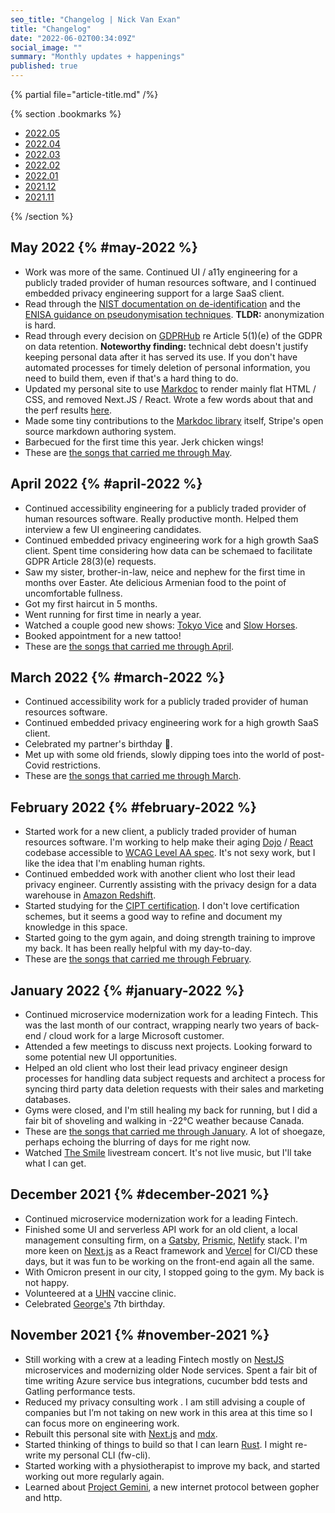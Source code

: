 ```yaml
---
seo_title: "Changelog | Nick Van Exan"
title: "Changelog"
date: "2022-06-02T00:34:09Z"
social_image: ""
summary: "Monthly updates + happenings"
published: true
---
```


{% partial file="article-title.md" /%}

{% section .bookmarks %}

- [2022.05](#may-2022)
- [2022.04](#april-2022)
- [2022.03](#march-2022)
- [2022.02](#february-2022)
- [2022.01](#january-2022)
- [2021.12](#december-2021)
- [2021.11](#november-2021)

{% /section %}

## May 2022 {% #may-2022 %}

- Work was more of the same. Continued UI / a11y engineering for a publicly traded provider of human resources software, and I continued embedded privacy engineering support for a large SaaS client.
- Read through the [NIST documentation on de-identification](https://nvlpubs.nist.gov/nistpubs/ir/2015/nist.ir.8053.pdf) and the [ENISA guidance on pseudonymisation techniques](https://www.enisa.europa.eu/publications/pseudonymisation-techniques-and-best-practices/@@download/fullReport). **TLDR:** anonymization is hard.
- Read through every decision on [GDPRHub](<https://gdprhub.eu/index.php?title=Category:Article_5(1)(e)_GDPR>) re Article 5(1)(e) of the GDPR on data retention. **Noteworthy finding:** technical debt doesn't justify keeping personal data after it has served its use. If you don't have automated processes for timely deletion of personal information, you need to build them, even if that's a hard thing to do.
- Updated my personal site to use [Markdoc](https://markdoc.io/) to render mainly flat HTML / CSS, and removed Next.JS / React. Wrote a few words about that and the perf results [here](https://nick.vanexan.ca/posts/markdoc).
- Made some tiny contributions to the [Markdoc library](https://github.com/markdoc/markdoc) itself, Stripe's open source markdown authoring system.
- Barbecued for the first time this year. Jerk chicken wings!
- These are [the songs that carried me through May](https://open.spotify.com/playlist/2udcAPL1SRZLjrJclqPvhu?si=80987d15832749d7).

## April 2022 {% #april-2022 %}

- Continued accessibility engineering for a publicly traded provider of human resources software. Really productive month. Helped them interview a few UI engineering candidates.
- Continued embedded privacy engineering work for a high growth SaaS client. Spent time considering how data can be schemaed to facilitate GDPR Article 28(3)(e) requests.
- Saw my sister, brother-in-law, neice and nephew for the first time in months over Easter. Ate delicious Armenian food to the point of uncomfortable fullness.
- Got my first haircut in 5 months.
- Went running for first time in nearly a year.
- Watched a couple good new shows: [Tokyo Vice](https://www.imdb.com/title/tt2887954/) and [Slow Horses](https://www.imdb.com/title/tt5875444/).
- Booked appointment for a new tattoo!
- These are [the songs that carried me through April](https://open.spotify.com/playlist/7HPy8tb3vmtfSNrvExnqAK?si=8282076e00e54937).

## March 2022 {% #march-2022 %}

- Continued accessibility work for a publicly traded provider of human resources software.
- Continued embedded privacy engineering work for a high growth SaaS client.
- Celebrated my partner's birthday 🥳.
- Met up with some old friends, slowly dipping toes into the world of post-Covid restrictions.
- These are [the songs that carried me through March](https://open.spotify.com/playlist/3g9FSelbTS0gebIwuNruLn?si=ba2e7bc130584ee8).

## February 2022 {% #february-2022 %}

- Started work for a new client, a publicly traded provider of human resources software. I'm working to help make their aging [Dojo](https://dojotoolkit.org/) / [React](https://reactjs.org/) codebase accessible to [WCAG Level AA spec](https://www.w3.org/WAI/WCAG2AA-Conformance). It's not sexy work, but I like the idea that I'm enabling human rights.
- Continued embedded work with another client who lost their lead privacy engineer. Currently assisting with the privacy design for a data warehouse in [Amazon Redshift](https://aws.amazon.com/redshift/).
- Started studying for the [CIPT certification](https://iapp.org/certify/cipt/). I don't love certification schemes, but it seems a good way to refine and document my knowledge in this space.
- Started going to the gym again, and doing strength training to improve my back. It has been really helpful with my day-to-day.
- These are [the songs that carried me through February](https://open.spotify.com/playlist/5udMNSYCeBkA1hvTTPxUbZ?si=e03b6d864a2042d7).

## January 2022 {% #january-2022 %}

- Continued microservice modernization work for a leading Fintech. This was the last month of our contract, wrapping nearly two years of back-end / cloud work for a large Microsoft customer.
- Attended a few meetings to discuss next projects. Looking forward to some potential new UI opportunities.
- Helped an old client who lost their lead privacy engineer design processes for handling data subject requests and architect a process for syncing third party data deletion requests with their sales and marketing databases.
- Gyms were closed, and I'm still healing my back for running, but I did a fair bit of shoveling and walking in -22°C weather because Canada.
- These are [the songs that carried me through January](https://open.spotify.com/playlist/4gSjDpT2Ji05A4VEL5n2A6?si=e2f98e53be87497a). A lot of shoegaze, perhaps echoing the blurring of days for me right now.
- Watched [The Smile](https://www.thesmiletheband.com/) livestream concert. It's not live music, but I'll take what I can get.

## December 2021 {% #december-2021 %}

- Continued microservice modernization work for a leading Fintech.
- Finished some UI and serverless API work for an old client, a local management consulting firm, on a [Gatsby](https://www.gatsbyjs.com/), [Prismic](https://prismic.io/), [Netlify](https://www.netlify.com/) stack. I'm more keen on [Next.js](https://nextjs.org/) as a React framework and [Vercel](https://vercel.com/) for CI/CD these days, but it was fun to be working on the front-end again all the same.
- With Omicron present in our city, I stopped going to the gym. My back is not happy.
- Volunteered at a [UHN](https://www.uhn.ca/) vaccine clinic.
- Celebrated [George's](https://www.instagram.com/georgevancheung/) 7th birthday.

## November 2021 {% #november-2021 %}

- Still working with a crew at a leading Fintech mostly on [NestJS](https://nestjs.com/) microservices and modernizing older Node services. Spent a fair bit of time writing Azure service bus integrations, cucumber bdd tests and Gatling performance tests.
- Reduced my privacy consulting work . I am still advising a couple of companies but I’m not taking on new work in this area at this time so I can focus more on engineering work.
- Rebuilt this personal site with [Next.js](https://nextjs.org/) and [mdx](https://mdxjs.com).
- Started thinking of things to build so that I can learn [Rust](https://www.rust-lang.org/). I might re-write my personal CLI (fw-cli).
- Started working with a physiotherapist to improve my back, and started working out more regularly again.
- Learned about [Project Gemini](https://gemini.circumlunar.space/), a new internet protocol between gopher and http.
